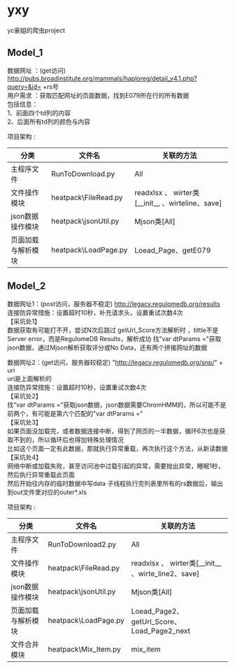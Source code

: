 # yxy
yc豪姐的爬虫project<br>
## Model_1

数据网址 ：(get访问) 
http://pubs.broadinstitute.org/mammals/haploreg/detail_v4.1.php?query=&id= +rs号<br>
用户需求 ：获取匹配网址的页面数据，找到E079所在行的所有数据<br>
包括信息：<br>
1、前面四个td列的内容<br>
2、后面所有td列的颜色与内容<br>

项目架构 :<br>

|  分类      | 文件名| 关联的方法|
| ---- | ---- | ---- |
|  主程序文件    |  RunToDownload.py        | All   |
| 文件操作模块     | heatpack\FileRead.py     | readxlsx 、 wirter类\[\_\_init\_\_ 、wirteline、save\]   |
| json数据操作模块 | heatpack\jsonUtil.py     | Mjson类\[All\]   |
| 页面加载与解析模块| heatpack\LoadPage.py     | Loead_Page、getE079   |


## Model_2

数据网址1：(post访问，服务器不稳定) 
http://legacy.regulomedb.org/results <br>
连接防异常措施：设置超时10秒，补充请求头，设置重试次数4次<br>
【采坑处1】<br>
数据获取有可能打不开，尝试N次后跳过
getUrl_Score方法解析时 ，tittle不是Server error，而是RegulomeDB Results，解析成功
找"var dtParams ="获取json数据，通过Mjson解析获取评分或No Data，还有两个拼接网址的数据

数据网址2：(get访问，服务器较稳定)
"http://legacy.regulomedb.org/snp/" + uri <br>
uri是上面解析的<br>
连接防异常措施：设置超时10秒，设置重试次数4次<br>
【采坑处2】<br>
找"var dtParams ="获取json数据，json数据需要ChromHMM的，所以可能不是前两个，有可能是第六个匹配的"var dtParams ="<br>
【采坑处3】<br>
如果页面没加载完，或者数据连接中断，得到了网页的一半数据，循环6次也是获取不到的，所以循环后也得加特殊处理情况<br>
比如这个页面一定有此数据，那就执行异常重载，再次执行这个方法，从新读数据<br>
【采坑处4】<br>
网络中断或加载失败，甚至访问池中过载引起的异常，需要抛出异常，睡眠1秒，然后执行异常重载此页面<br>
然后开始往内存的临时数据中写data
子线程执行完列表里所有的rs数据后，输出到out文件里对应的outer*.xls

项目架构 :<br>

|  分类      | 文件名| 关联的方法|
| ---- | ---- | ---- |
|  主程序文件    |  RunToDownload2.py        | All   |
| 文件操作模块     | heatpack\FileRead.py     | readxlsx 、 wirter类\[\_\_init\_\_ 、wirte_line2、save\]   |
| json数据操作模块 | heatpack\jsonUtil.py     | Mjson类\[All\]   |
| 页面加载与解析模块| heatpack\LoadPage.py     | Loead_Page2、getUrl_Score、Load_Page2_next   |
| 文件合并模块     | heatpack\Mix_Item.py     | mix_item  |


